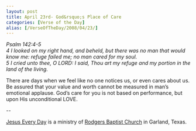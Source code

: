 ```yaml
---
layout: post
title: April 23rd- God&rsquo;s Place of Care
categories: [Verse of the Day]
alias: [/VerseOfTheDay/2008/04/23/]
---
```


_Psalm 142:4-5  
4 I looked on my right hand, and beheld, but there was no man that
would know me: refuge failed me; no man cared for my soul.  
5 I cried unto thee, O LORD: I said, Thou art my refuge and my
portion in the land of the living._

There are days when we feel like no one notices us, or even cares
about us. Be assured that your value and worth cannot be measured in
man&rsquo;s emotional applause. God&rsquo;s care for you is not based
on performance, but upon His unconditional LOVE.

 --

<a href=http://jesuseveryday.net>Jesus Every Day</a> is a ministry of <a href=http://rodgersbaptist.net>Rodgers Baptist Church</a> in Garland, Texas.
